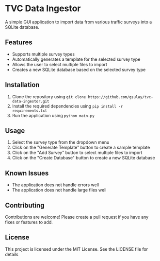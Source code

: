 
# TVC Data Ingestor

A simple GUI application to import data from various traffic surveys into a SQLite database.

## Features

- Supports multiple survey types
- Automatically generates a template for the selected survey type
- Allows the user to select multiple files to import
- Creates a new SQLite database based on the selected survey type

## Installation

1. Clone the repository using `git clone https://github.com/gsulay/tvc-data-ingestor.git`
2. Install the required dependencies using `pip install -r requirements.txt`
3. Run the application using `python main.py`

## Usage

1. Select the survey type from the dropdown menu
2. Click on the "Generate Template" button to create a sample template
3. Click on the "Add Survey" button to select multiple files to import
4. Click on the "Create Database" button to create a new SQLite database

## Known Issues

- The application does not handle errors well
- The application does not handle large files well

## Contributing

Contributions are welcome! Please create a pull request if you have any fixes or features to add.

## License

This project is licensed under the MIT License. See the LICENSE file for details
